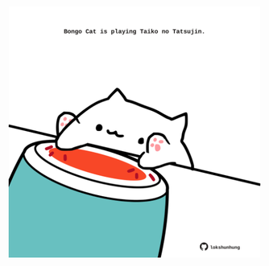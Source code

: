 <!-- built at 28/05/2023, 11:00:44 UTC -->
<p align="center">
  <img width="500" height="500" src="./ReadmeImage.svg">
</p>
